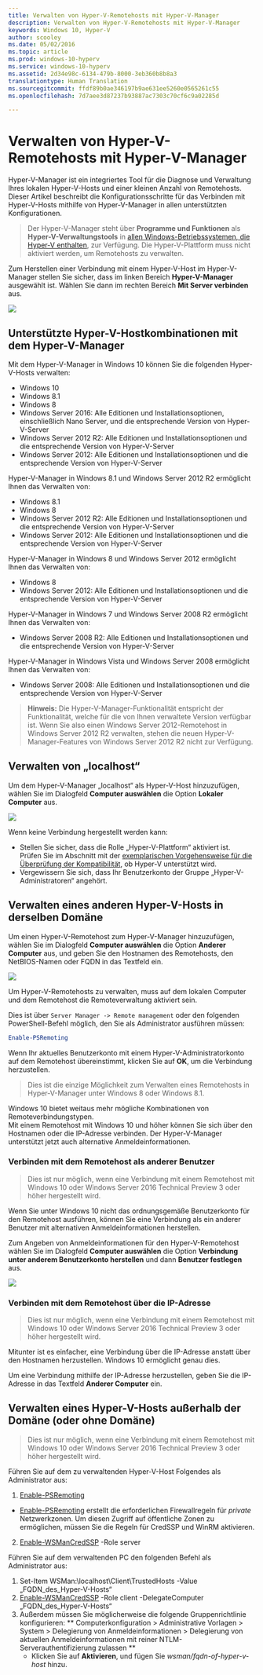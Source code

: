 ```yaml
---
title: Verwalten von Hyper-V-Remotehosts mit Hyper-V-Manager
description: Verwalten von Hyper-V-Remotehosts mit Hyper-V-Manager
keywords: Windows 10, Hyper-V
author: scooley
ms.date: 05/02/2016
ms.topic: article
ms.prod: windows-10-hyperv
ms.service: windows-10-hyperv
ms.assetid: 2d34e98c-6134-479b-8000-3eb360b8b8a3
translationtype: Human Translation
ms.sourcegitcommit: ffdf89b0ae346197b9ae631ee5260e0565261c55
ms.openlocfilehash: 7d7aee3d87237b93887ac7303c70cf6c9a02285d

---
```


# Verwalten von Hyper-V-Remotehosts mit Hyper-V-Manager

Hyper-V-Manager ist ein integriertes Tool für die Diagnose und Verwaltung Ihres lokalen Hyper-V-Hosts und einer kleinen Anzahl von Remotehosts.  Dieser Artikel beschreibt die Konfigurationsschritte für das Verbinden mit Hyper-V-Hosts mithilfe von Hyper-V-Manager in allen unterstützten Konfigurationen.

> Der Hyper-V-Manager steht über **Programme und Funktionen** als **Hyper-V-Verwaltungstools** in [allen Windows-Betriebssystemen, die Hyper-V enthalten](../quick_start/walkthrough_compatibility.md#OperatingSystemRequirements), zur Verfügung.  Die Hyper-V-Plattform muss nicht aktiviert werden, um Remotehosts zu verwalten.

Zum Herstellen einer Verbindung mit einem Hyper-V-Host im Hyper-V-Manager stellen Sie sicher, dass im linken Bereich **Hyper-V-Manager** ausgewählt ist. Wählen Sie dann im rechten Bereich **Mit Server verbinden** aus.

![](media/HyperVManager-ConnectToHost.png)

## Unterstützte Hyper-V-Hostkombinationen mit dem Hyper-V-Manager
Mit dem Hyper-V-Manager in Windows 10 können Sie die folgenden Hyper-V-Hosts verwalten:
* Windows 10
* Windows 8.1
* Windows 8
* Windows Server 2016: Alle Editionen und Installationsoptionen, einschließlich Nano Server, und die entsprechende Version von Hyper-V-Server
* Windows Server 2012 R2: Alle Editionen und Installationsoptionen und die entsprechende Version von Hyper-V-Server
* Windows Server 2012: Alle Editionen und Installationsoptionen und die entsprechende Version von Hyper-V-Server

Hyper-V-Manager in Windows 8.1 und Windows Server 2012 R2 ermöglicht Ihnen das Verwalten von:
* Windows 8.1
* Windows 8
* Windows Server 2012 R2: Alle Editionen und Installationsoptionen und die entsprechende Version von Hyper-V-Server
* Windows Server 2012: Alle Editionen und Installationsoptionen und die entsprechende Version von Hyper-V-Server

Hyper-V-Manager in Windows 8 und Windows Server 2012 ermöglicht Ihnen das Verwalten von:
* Windows 8
* Windows Server 2012: Alle Editionen und Installationsoptionen und die entsprechende Version von Hyper-V-Server

Hyper-V-Manager in Windows 7 und Windows Server 2008 R2 ermöglicht Ihnen das Verwalten von:
* Windows Server 2008 R2: Alle Editionen und Installationsoptionen und die entsprechende Version von Hyper-V-Server

Hyper-V-Manager in Windows Vista und Windows Server 2008 ermöglicht Ihnen das Verwalten von:
* Windows Server 2008: Alle Editionen und Installationsoptionen und die entsprechende Version von Hyper-V-Server

> **Hinweis:** Die Hyper-V-Manager-Funktionalität entspricht der Funktionalität, welche für die von Ihnen verwaltete Version verfügbar ist. Wenn Sie also einen Windows Server 2012-Remotehost in Windows Server 2012 R2 verwalten, stehen die neuen Hyper-V-Manager-Features von Windows Server 2012 R2 nicht zur Verfügung.

## Verwalten von „localhost“ ##
Um dem Hyper-V-Manager „localhost“ als Hyper-V-Host hinzuzufügen, wählen Sie im Dialogfeld **Computer auswählen** die Option **Lokaler Computer** aus.

![](media/HyperVManager-ConnectToLocalHost.png)

Wenn keine Verbindung hergestellt werden kann:
*  Stellen Sie sicher, dass die Rolle „Hyper-V-Plattform“ aktiviert ist.  
  Prüfen Sie im Abschnitt mit der [exemplarischen Vorgehensweise für die Überprüfung der Kompatibilität](../quick_start/walkthrough_compatibility.md), ob Hyper-V unterstützt wird.
*  Vergewissern Sie sich, dass Ihr Benutzerkonto der Gruppe „Hyper-V-Administratoren“ angehört.


## Verwalten eines anderen Hyper-V-Hosts in derselben Domäne ##

Um einen Hyper-V-Remotehost zum Hyper-V-Manager hinzuzufügen, wählen Sie im Dialogfeld **Computer auswählen** die Option **Anderer Computer** aus, und geben Sie den Hostnamen des Remotehosts, den NetBIOS-Namen oder FQDN in das Textfeld ein.

![](media/HyperVManager-ConnectToRemoteHost.png)

Um Hyper-V-Remotehosts zu verwalten, muss auf dem lokalen Computer und dem Remotehost die Remoteverwaltung aktiviert sein.

Dies ist über `Server Manager -> Remote management` oder den folgenden PowerShell-Befehl möglich, den Sie als Administrator ausführen müssen: 

``` PowerShell
Enable-PSRemoting
```

Wenn Ihr aktuelles Benutzerkonto mit einem Hyper-V-Administratorkonto auf dem Remotehost übereinstimmt, klicken Sie auf **OK**, um die Verbindung herzustellen.  

> Dies ist die einzige Möglichkeit zum Verwalten eines Remotehosts in Hyper-V-Manager unter Windows 8 oder Windows 8.1.


Windows 10 bietet weitaus mehr mögliche Kombinationen von Remoteverbindungstypen.  
Mit einem Remotehost mit Windows 10 und höher können Sie sich über den Hostnamen oder die IP-Adresse verbinden.  Der Hyper-V-Manager unterstützt jetzt auch alternative Anmeldeinformationen.  


### Verbinden mit dem Remotehost als anderer Benutzer
> Dies ist nur möglich, wenn eine Verbindung mit einem Remotehost mit Windows 10 oder Windows Server 2016 Technical Preview 3 oder höher hergestellt wird.

Wenn Sie unter Windows 10 nicht das ordnungsgemäße Benutzerkonto für den Remotehost ausführen, können Sie eine Verbindung als ein anderer Benutzer mit alternativen Anmeldeinformationen herstellen.

Zum Angeben von Anmeldeinformationen für den Hyper-V-Remotehost wählen Sie im Dialogfeld **Computer auswählen** die Option **Verbindung unter anderem Benutzerkonto herstellen** und dann **Benutzer festlegen** aus.

![](media/HyperVManager-ConnectToRemoteHostAltCreds.png)


### Verbinden mit dem Remotehost über die IP-Adresse
> Dies ist nur möglich, wenn eine Verbindung mit einem Remotehost mit Windows 10 oder Windows Server 2016 Technical Preview 3 oder höher hergestellt wird.

Mitunter ist es einfacher, eine Verbindung über die IP-Adresse anstatt über den Hostnamen herzustellen. Windows 10 ermöglicht genau dies.

Um eine Verbindung mithilfe der IP-Adresse herzustellen, geben Sie die IP-Adresse in das Textfeld **Anderer Computer** ein.


## Verwalten eines Hyper-V-Hosts außerhalb der Domäne (oder ohne Domäne) ##
> Dies ist nur möglich, wenn eine Verbindung mit einem Remotehost mit Windows 10 oder Windows Server 2016 Technical Preview 3 oder höher hergestellt wird.

Führen Sie auf dem zu verwaltenden Hyper-V-Host Folgendes als Administrator aus:

1.  [Enable-PSRemoting](https://technet.microsoft.com/en-us/library/hh849694.aspx)
  * [Enable-PSRemoting](https://technet.microsoft.com/en-us/library/hh849694.aspx) erstellt die erforderlichen Firewallregeln für *private* Netzwerkzonen. Um diesen Zugriff auf öffentliche Zonen zu ermöglichen, müssen Sie die Regeln für CredSSP und WinRM aktivieren.
2.  [Enable-WSManCredSSP](https://technet.microsoft.com/en-us/library/hh849872.aspx) -Role server

Führen Sie auf dem verwaltenden PC den folgenden Befehl als Administrator aus:

1. Set-Item WSMan:\localhost\Client\TrustedHosts -Value „FQDN_des_Hyper-V-Hosts“
2. [Enable-WSManCredSSP](https://technet.microsoft.com/en-us/library/hh849872.aspx) -Role client -DelegateComputer „FQDN_des_Hyper-V-Hosts“
3. Außerdem müssen Sie möglicherweise die folgende Gruppenrichtlinie konfigurieren: ** Computerkonfiguration > Administrative Vorlagen > System > Delegierung von Anmeldeinformationen > Delegierung von aktuellen Anmeldeinformationen mit reiner NTLM-Serverauthentifizierung zulassen **
    * Klicken Sie auf **Aktivieren**, und fügen Sie *wsman/fqdn-of-hyper-v-host* hinzu.



<!--HONumber=Oct16_HO4-->


